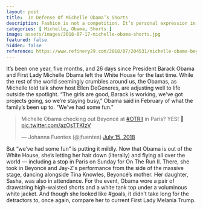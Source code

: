 ```yaml
---
layout: post
title:  In Defense Of Michelle Obama’s Shorts
description: Fashion is not a competition. It’s personal expression in the public square. Have a lovely day.
categories: [ Michelle, Obama, Shorts ]
image: assets/images/2018-07-17-michelle-obama-shorts.jpg
featured: false
hidden: false
reference: https://www.refinery29.com/2018/07/204531/michelle-obama-beyonce-jay-z-concert-shorts-controversy
---
```

It’s been one year, five months, and 26 days since President Barack Obama and First Lady Michelle Obama left the White House for the last time. While the rest of the world seemingly crumbles around us, the Obamas, as Michelle told talk show host Ellen DeGeneres, are adjusting well to life outside the spotlight. “The girls are good, Barack is working, we've got projects going, so we’re staying busy,” Obama said in February of what the family’s been up to. "We've had some fun."

<blockquote class="twitter-tweet" data-lang="en"><p lang="en" dir="ltr">Michelle Obama checking out Beyoncé at <a href="https://twitter.com/hashtag/OTRII?src=hash&amp;ref_src=twsrc%5Etfw">#OTRII</a> in Paris? YES! 👑 <a href="https://t.co/azOsTTKIzV">pic.twitter.com/azOsTTKIzV</a></p>&mdash; Johanna Fuentes (@jfuentes) <a href="https://twitter.com/jfuentes/status/1018606248764235776?ref_src=twsrc%5Etfw">July 15, 2018</a></blockquote> <script async src="https://platform.twitter.com/widgets.js" charset="utf-8"></script> 

But “we’ve had some fun” is putting it mildly. Now that Obama is out of the White House, she’s letting her hair down (literally) and flying all over the world — including a stop in Paris on Sunday for On The Run II. There, she took in Beyoncé and Jay-Z's performance from the side of the massive stage, dancing alongside Tina Knowles, Beyoncé’s mother. Her daughter, Sasha, was also in attendance. For the event, Obama wore a pair of drawstring high-waisted shorts and a white tank top under a voluminous white jacket. And though she looked like #goals, it didn’t take long for the detractors to, once again, compare her to current First Lady Melania Trump.
